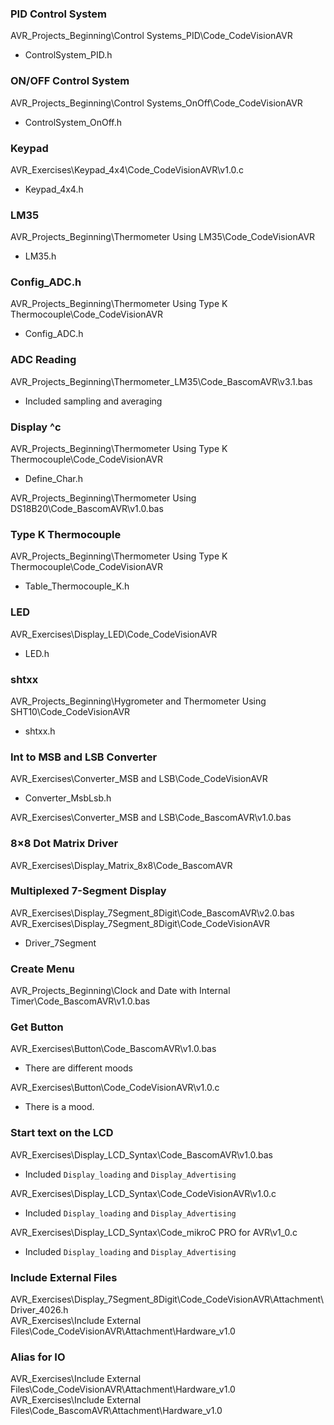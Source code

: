 ### PID Control System
AVR_Projects_Beginning\Control Systems_PID\Code_CodeVisionAVR
- ControlSystem_PID.h

### ON/OFF Control System
AVR_Projects_Beginning\Control Systems_OnOff\Code_CodeVisionAVR
- ControlSystem_OnOff.h

### Keypad
AVR_Exercises\Keypad_4x4\Code_CodeVisionAVR\v1.0.c
- Keypad_4x4.h

### LM35
AVR_Projects_Beginning\Thermometer Using LM35\Code_CodeVisionAVR 
- LM35.h

### Config_ADC.h
AVR_Projects_Beginning\Thermometer Using Type K Thermocouple\Code_CodeVisionAVR
- Config_ADC.h

### ADC Reading
AVR_Projects_Beginning\Thermometer_LM35\Code_BascomAVR\v3.1.bas
- Included sampling and averaging

### Display ^c
AVR_Projects_Beginning\Thermometer Using Type K Thermocouple\Code_CodeVisionAVR
- Define_Char.h

AVR_Projects_Beginning\Thermometer Using DS18B20\Code_BascomAVR\v1.0.bas

### Type K Thermocouple
AVR_Projects_Beginning\Thermometer Using Type K Thermocouple\Code_CodeVisionAVR
- Table_Thermocouple_K.h

### LED
AVR_Exercises\Display_LED\Code_CodeVisionAVR
- LED.h

### shtxx
AVR_Projects_Beginning\Hygrometer and Thermometer Using SHT10\Code_CodeVisionAVR
- shtxx.h

### Int to MSB and LSB Converter
AVR_Exercises\Converter_MSB and LSB\Code_CodeVisionAVR
- Converter_MsbLsb.h

AVR_Exercises\Converter_MSB and LSB\Code_BascomAVR\v1.0.bas

### 8×8 Dot Matrix Driver
AVR_Exercises\Display_Matrix_8x8\Code_BascomAVR

### Multiplexed 7-Segment Display
AVR_Exercises\Display_7Segment_8Digit\Code_BascomAVR\v2.0.bas  
AVR_Exercises\Display_7Segment_8Digit\Code_CodeVisionAVR
- Driver_7Segment

### Create Menu
AVR_Projects_Beginning\Clock and Date with Internal Timer\Code_BascomAVR\v1.0.bas

### Get Button
AVR_Exercises\Button\Code_BascomAVR\v1.0.bas
- There are different moods

AVR_Exercises\Button\Code_CodeVisionAVR\v1.0.c
- There is a mood.

### Start text on the LCD
AVR_Exercises\Display_LCD_Syntax\Code_BascomAVR\v1.0.bas
- Included `Display_loading` and `Display_Advertising`

AVR_Exercises\Display_LCD_Syntax\Code_CodeVisionAVR\v1.0.c
- Included `Display_loading` and `Display_Advertising`

AVR_Exercises\Display_LCD_Syntax\Code_mikroC PRO for AVR\v1_0.c
- Included `Display_loading` and `Display_Advertising`

### Include External Files
AVR_Exercises\Display_7Segment_8Digit\Code_CodeVisionAVR\Attachment\Driver_4026.h  
AVR_Exercises\Include External Files\Code_CodeVisionAVR\Attachment\Hardware_v1.0  

### Alias for IO
AVR_Exercises\Include External Files\Code_CodeVisionAVR\Attachment\Hardware_v1.0  
AVR_Exercises\Include External Files\Code_BascomAVR\Attachment\Hardware_v1.0



